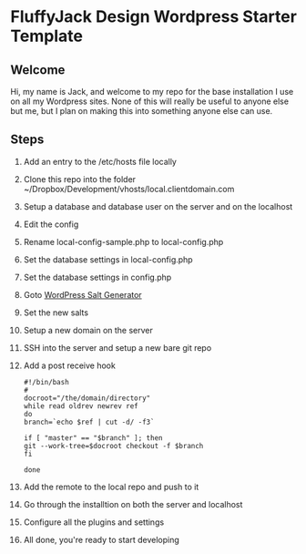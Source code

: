 # FluffyJack Design Wordpress Starter Template

## Welcome

Hi, my name is Jack, and welcome to my repo for the base installation I use on all my Wordpress sites. None of this will really be useful to anyone else but me, but I plan on making this into something anyone else can use.

## Steps

1.  Add an entry to the /etc/hosts file locally
2.  Clone this repo into the folder ~/Dropbox/Development/vhosts/local.clientdomain.com
3.  Setup a database and database user on the server and on the localhost
4.  Edit the config
  1.  Rename local-config-sample.php to local-config.php
  2.  Set the database settings in local-config.php
  3.  Set the database settings in config.php
  4.  Goto [WordPress Salt Generator](https://api.wordpress.org/secret-key/1.1/salt/)
  5.  Set the new salts
5.  Setup a new domain on the server
6.  SSH into the server and setup a new bare git repo
7.  Add a post receive hook
    
        #!/bin/bash
        #
        docroot="/the/domain/directory"
        while read oldrev newrev ref
        do
        branch=`echo $ref | cut -d/ -f3`
        
        if [ "master" == "$branch" ]; then
        git --work-tree=$docroot checkout -f $branch
        fi
        
        done

8.  Add the remote to the local repo and push to it
9.  Go through the installtion on both the server and localhost
10. Configure all the plugins and settings
11. All done, you're ready to start developing